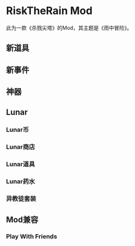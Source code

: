 # RiskTheRain Mod

此为一款《杀戮尖塔》的Mod，其主题是《雨中冒险》。

## 新道具

## 新事件

## 神器

## Lunar

### Lunar币

### Lunar商店

### Lunar道具

### Lunar药水

### 异教徒套装

## Mod兼容

### Play With Friends